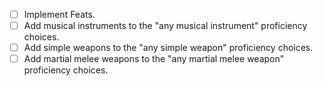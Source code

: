 - [ ] Implement Feats.
- [ ] Add musical instruments to the "any musical instrument" proficiency choices.
- [ ] Add simple weapons to the "any simple weapon" proficiency choices.
- [ ] Add martial melee weapons to the "any martial melee weapon" proficiency choices.